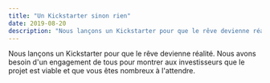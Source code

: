 ```yaml
---
title: "Un Kickstarter sinon rien"
date: 2019-08-20
description: "Nous lançons un Kickstarter pour que le rêve devienne réalité"
---
```

Nous lançons un Kickstarter pour que le rêve devienne réalité. Nous avons besoin d'un engagement de tous pour montrer aux investisseurs que le projet est viable et que vous êtes nombreux à l'attendre.